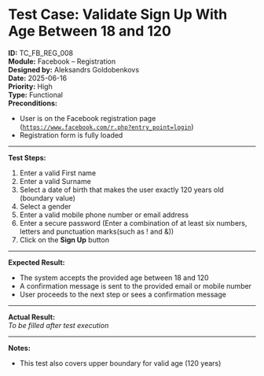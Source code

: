 # Test Case: Validate Sign Up With Age Between 18 and 120

**ID:** TC_FB_REG_008  
**Module:** Facebook – Registration  
**Designed by:** Aleksandrs Goldobenkovs  
**Date:** 2025-06-16  
**Priority:** High  
**Type:** Functional  
**Preconditions:**  
- User is on the Facebook registration page  ([`https://www.facebook.com/r.php?entry_point=login`](https://www.facebook.com/r.php?entry_point=login))
- Registration form is fully loaded

---

**Test Steps:**

1. Enter a valid First name
2. Enter a valid Surname 
2. Select a date of birth that makes the user exactly 120 years old (boundary value)
3. Select a gender  
4. Enter a valid mobile phone number or email address 
5. Enter a secure password (Enter a combination of at least six numbers, letters and punctuation marks(such as ! and &))  
6. Click on the **Sign Up** button

---

**Expected Result:**   
- The system accepts the provided age between 18 and 120  
- A confirmation message is sent to the provided email or mobile number 
- User proceeds to the next step or sees a confirmation message

---

**Actual Result:**  
_To be filled after test execution_

---

**Notes:** 
- This test also covers upper boundary for valid age (120 years)

